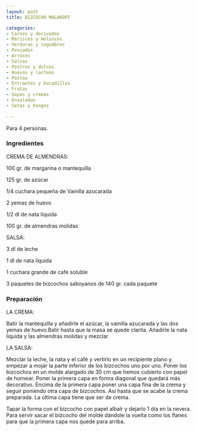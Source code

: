 ```yaml
---
layout: post
title: BIZCOCHO MALAKOFF

categories:
- Carnes y derivados
- Mariscos y moluscos
- Verduras y legumbres
- Pescados
- Arroces
- Salsas
- Postres y dulces
- Huevos y lacteos
- Pastas
- Entrantes y bocadillos
- Frutas
- Sopas y cremas
- Ensaladas
- Setas y hongos
 
---
```

Para 4 personas.

<h3>Ingredientes</h3>
CREMA DE ALMENDRAS:

100 gr. de margarina o mantequilla

125 gr. de azúcar

1/4 cuchara pequeña de Vainilla azucarada

2 yemas de huevo

1/2 dl de nata líquida

100 gr. de almendras molidas

SALSA:

3 dl de leche

1 dl de nata líquida

1 cuchara grande de cafe soluble

3 paquetes de bizcochos saboyanos de 140 gr. cada paquete

<h3>Preparación</h3>
LA CREMA:

Batir la mantequilla y añadirle el azúcar, la vainilla azucarada y las dos yemas de huevo.Batir hasta que la masa se quede clarita. Añadirle la nata liquida y las almendras molidas y mezclar.

LA SALSA:

Mezclar la leche, la nata y el café y vertirlo en un recipiente plano y empezar a mojar la parte inferior de los bizcochos uno por uno. Poner los bizcochos en un molde alargado de 30 cm que hemos cubierto con papel de hornear. Poner la primera capa en forma diagonal que quedará más decorativo. Encima de la primera capa poner una capa fina de la crema y seguir poniendo otra capa de bizcochos. Así hasta que se acabe la crema preparada. La última capa tiene que ser de crema.

Tapar la forma con el bizcocho con papel albalr y dejarlo 1 día en la nevera. Para servir sacar el bizcocho del molde dándole la vuelta como los flanes para que la primera capa nos quede para arriba.

